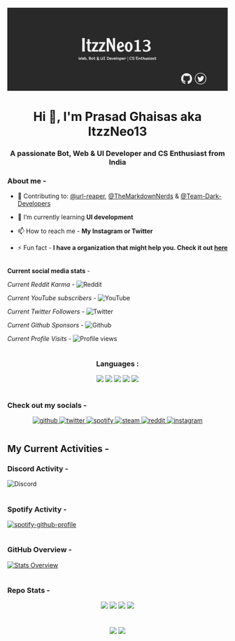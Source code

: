  
![header](./github-header.jpg)

<h1 align="center">Hi 👋, I'm Prasad Ghaisas aka ItzzNeo13</h1>
<h3 align="center">A passionate Bot, Web & UI Developer and CS Enthusiast from India</h3>

### About me -
- 🔭 Contributing to: [@url-reaper](https://github.com/url-reaper), [@TheMarkdownNerds](https://github.com/TheMarkdownNerds) & [@Team-Dark-Developers](https://github.com/Team-Dark-Developers)

- 🌱 I’m currently learning **UI development**

- 📫 How to reach me - **My Instagram or Twitter**

- ⚡ Fun fact - **I have a organization that might help you. Check it out [here](https://github.com/TheMarkdownNerds)**

##
**Current social media stats** -

_Current Reddit Karma_ - ![Reddit](https://img.shields.io/reddit/user-karma/combined/neomaster13?style=social)

_Current YouTube subscribers_ - ![YouTube](https://img.shields.io/youtube/channel/subscribers/UCQk5c315mey6VOzdB8Rhs5w?style=social)

_Current Twitter Followers_ - ![Twitter](https://img.shields.io/twitter/follow/itzzneo13?style=social)

_Current Github Sponsors_ - ![Github](https://img.shields.io/github/sponsors/Itzzneo13)

_Current Profile Visits_ - ![Profile views](https://gpvc.arturio.dev/ItzzNeo13)

#

<h3 align="center">Languages :</h3>
<div align="center">
<img src="https://img.shields.io/badge/Python-3776AB?style=for-the-badge&logo=python&logoColor=white">
<img src="https://img.shields.io/badge/HTML-239120?style=for-the-badge&logo=html5&logoColor=white">
<img src="https://img.shields.io/badge/CSS-239120?&style=for-the-badge&logo=css3&logoColor=white">
<img src="https://img.shields.io/badge/Markdown-000000?style=for-the-badge&logo=markdown&logoColor=white">
<img src="https://img.shields.io/badge/Tailwind_CSS-38B2AC?style=for-the-badge&logo=tailwind-css&logoColor=white">
</div>

#

### Check out my socials -

<div align="center">
<a href="https://github.com/ItzzNeo13" target="_blank">
<img src=https://img.shields.io/badge/github-%2324292e.svg?&style=for-the-badge&logo=github&logoColor=white alt=github style="margin-bottom: 5px;" />
</a>
<a href="https://twitter.com/ItzzNeo13" target="_blank">
<img src=https://img.shields.io/badge/twitter-%2300acee.svg?&style=for-the-badge&logo=twitter&logoColor=white alt=twitter style="margin-bottom: 5px;" />
</a>
<a href="https://open.spotify.com/user/dc90xmqlj32pxk5pqxwdyxt8w?si=UjaAw4VzRBeY9YSRkRFKPA" target="_blank">
<img src=https://img.shields.io/badge/Spotify-1ED760?&style=for-the-badge&logo=spotify&logoColor=white alt=spotify style="margin-bottom: 5px;" />
</a>
<a href="https://steamcommunity.com/id/itzzneo13/" target="_blank">
<img src=https://img.shields.io/badge/steam-%23000000.svg?style=for-the-badge&logo=steam&logoColor=white alt=steam style="margin-bottom: 5px;" />
</a>
<a href="https://www.reddit.com/user/neomaster13" target="_blank">
<img src=https://img.shields.io/badge/Reddit-FF4500?style=for-the-badge&logo=reddit&logoColor=white alt=reddit style="margin-bottom: 5px;" />
</a>
<a href="https://discord.gg/VbbnMzV9RZ" target="_blank">
<img src=https://img.shields.io/badge/%3CServer%3E-%237289DA.svg?style=for-the-badge&logo=discord&logoColor=white alt=instagram style="margin-bottom: 5px;" />
</a>
 
</div>  

#



## My Current Activities -

### Discord Activity -
![Discord](https://discord.c99.nl/widget/theme-3/756200102342688788.png)
#

### Spotify Activity - 

[![spotify-github-profile](https://spotify-github-profile.vercel.app/api/view?uid=dc90xmqlj32pxk5pqxwdyxt8w&cover_image=true&theme=novatorem&bar_color=53b14f&bar_color_cover=true)](https://spotify-github-profile.vercel.app/api/view?uid=dc90xmqlj32pxk5pqxwdyxt8w&redirect=true)
#

### GitHub Overview - 

[![Stats Overview](https://raw.githubusercontent.com/ItzzNeo13/github-stats-transparent/output/generated/overview.svg)](https://github.com/rahul-jha98/github-stats-transparent)

#
### Repo Stats - 
<div align="center">
<img src="https://img.shields.io/badge/Made%20with-Markdown-1f425f.svg">
<img src="https://img.shields.io/github/stars/ItzzNeo13/ItzzNeo13.svg">
<img src="https://img.shields.io/github/forks/ItzzNeo13/ItzzNeo13.svg">
<img src="https://img.shields.io/badge/Maintained%3F-yes-green.svg">

 #
 
 <a href="https://github.com/ItzzNeo13" alt="https://github.com/ItzzNeo13"><img src="https://img.shields.io/static/v1?style=for-the-badge&label=CREATED%20BY&message=ItzzNeo13&color=000000"></a>
<img src="https://img.shields.io/github/license/ItzzNeo13/ItzzNeo13?style=for-the-badge">
</div>

#

 
